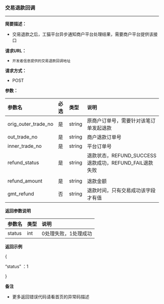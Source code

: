 ### 交易退款回调

---

**简要描述：**

* 交易退款之后，工猫平台异步通知商户平台处理结果，需要商户平台提供该接口

**请求URL：**

* `开发者信息提供的交易退款回调地址`

**请求方式：**

* POST

**参数：**

| 参数名 | 必选 | 类型 | 说明 |
| :--- | :--- | :--- | :--- |
| orig\_outer\_trade\_no | 是 | string | 原商户订单号，需要针对该笔订单发起退款 |
| out\_trade\_no | 是 | string | 商户退款订单号 |
| inner\_trade\_no | 是 | string | 平台订单号 |
| refund\_status | 是 | string | 退款状态，REFUND\_SUCCESS 退款成功，REFUND\_FAIL退款失败 |
|  |  |  |  |
| refund\_amount | 是 | string | 退款金额 |
| gmt\_refund | 否 | string | 退款时间，只有交易成功该字段才有值 |

**返回参数说明**

| 参数名 | 类型 | 说明 |
| :--- | :--- | :--- |
| status | int | 0处理失败，1处理成功 |

**返回示例**

{

“status” ：1

}

**备注**

* 更多返回错误代码请看首页的异常码描述



